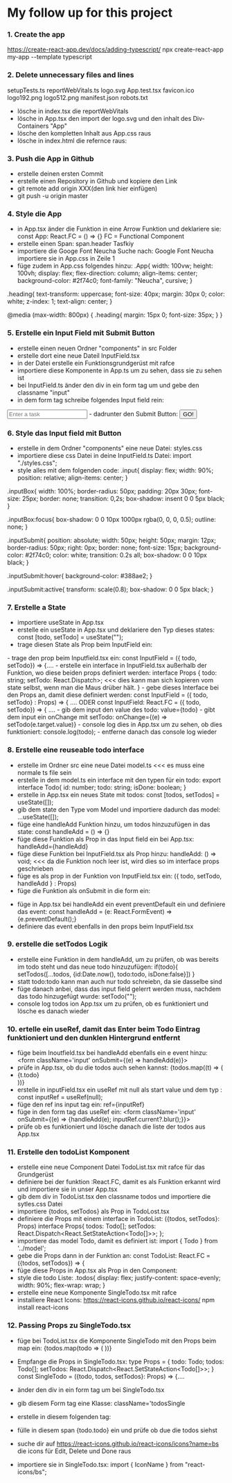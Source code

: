 # My follow up for this project

### 1. Create the app

https://create-react-app.dev/docs/adding-typescript/
npx create-react-app my-app --template typescript

### 2. Delete unnecessary files and lines

setupTests.ts
reportWebVitals.ts
logo.svg
App.test.tsx
favicon.ico
logo192.png
logo512.png
manifest.json
robots.txt

- lösche in index.tsx die reportWebVitals
- lösche in App.tsx den import der logo.svg und den inhalt des Div-Containers "App"
- lösche den kompletten Inhalt aus App.css raus
- lösche in index.html die refernce raus:
<link rel="apple-touch-icon" href="%PUBLIC_URL%/logo192.png" />
<link rel="icon" href="%PUBLIC_URL%/favicon.ico" />
<link rel="manifest" href="%PUBLIC_URL%/manifest.json" />

### 3. Push die App in Github

- erstelle deinen ersten Commit
- erstelle einen Repository in Github und kopiere den Link
- git remote add origin XXX(den link hier einfügen)
- git push -u origin master

### 4. Style die App

- in App.tsx änder die Funktion in eine Arrow Funktion und deklariere sie:
const App: React.FC = () => {}
FC = Functional Component
- erstelle einen Span: span.header
<span className="heading">Tasfkiy</span>
- importiere die Googe Font Neucha
Suche nach: Google Font Neucha
importiere sie in App.css in Zeile 1
- füge zudem in App.css folgendes hinzu:
.App{
    width: 100vw;
    height: 100vh;
    display: flex;
    flex-direction: column;
    align-items: center;
    background-color: #2f74c0;
    font-family: "Neucha", cursive;
}

.heading{
    text-transform: uppercase;
    font-size: 40px;
    margin: 30px 0;
    color: white;
    z-index: 1;
    text-align: center;
}

@media (max-width: 800px) {
    .heading{
        margin: 15px 0;
        font-size: 35px;
    }
}

### 5. Erstelle ein Input Field mit Submit Button

- erstelle einen neuen Ordner "components" in src Folder
- erstelle dort eine neue Dateil InputField.tsx
- in der Datei erstelle ein Funktionsgrundgerüst mit rafce
- importiere diese Komponente in App.ts um zu sehen, dass sie zu sehen ist
- bei InputField.ts änder den div in ein form tag um und gebe den classname "input"
- in dem form tag schreibe folgendes Input field rein:
<input type='input' placeholder='Enter a task' className='inputBox'/>
- dadrunter den Submit Button:
<button className='inputSubmit' type='submit'>GO!</button>

### 6. Style das Input field mit Button

- erstelle in dem Ordner "components" eine neue Datei: styles.css
- importiere diese css Datei in deine InputField.ts Datei: import "./styles.css";
- style alles mit dem folgenden code:
.input{
    display: flex;
    width: 90%;
    position: relative;
    align-items: center;
}

.inputBox{
    width: 100%;
    border-radius: 50px;
    padding: 20px 30px;
    font-size: 25px;
    border: none;
    transition: 0,2s;
    box-shadow: insent 0 0 5px black;
}

.inputBox:focus{
    box-shadow: 0 0 10px 1000px rgba(0, 0, 0, 0.5);
    outline: none;
}

.inputSubmit{
    position: absolute;
    width: 50px;
    height: 50px;
    margin: 12px;
    border-radius: 50px;
    right: 0px;
    border: none;
    font-size: 15px;
    background-color: #2f74c0;
    color: white;
    transition: 0.2s all;
    box-shadow: 0 0 10px black;
}

.inputSubmit:hover{
    background-color: #388ae2;
}

.inputSubmit:active{
    transform: scale(0.8);
    box-shadow: 0 0 5px black;
}

### 7. Erstelle a State

- importiere useState in App.tsx
- erstelle ein useState in App.tsx und deklariere den Typ dieses states:
const [todo, setTodo] = useState<string>("");
- trage diesen State als Prop beim InputField ein:
<InputField todo={todo} setTodo={setTodo}/>
- trage den prop beim Inputfield.tsx ein:
const InputField = ({ todo, setTodo}) => {....
- erstelle ein interface in InputField.tsx außerhalb der Funktion, wo diese beiden props definiert werden:
interface Props {
    todo: string;
    setTodo: React.Dispatch<React.SetStateAction<string>>;  <<< dies kann man sich kopieren vom state selbst, wenn man die Maus drüber hält.
}
- gebe dieses Interface bei den Props an, damit diese definiert werden:
const InputField = ({ todo, setTodo} : Props) => { ....
ODER
const InputField: React.FC<Props> = ({ todo, setTodo}) => { ....
- gib dem input den value des todo: value={todo}
- gibt dem input ein onChange mit setTodo: onChange={(e) => setTodo(e.target.value)}
- console log dies in App.tsx um zu sehen, ob dies funktioniert: console.log(todo);
- entferne danach das console log wieder

### 8. Erstelle eine reuseable todo interface

- erstelle im Ordner src eine neue Datei model.ts <<< es muss eine normale ts file sein
- erstelle in dem model.ts ein interface mit den typen für ein todo:
export interface Todo{
    id: number;
    todo: string;
    isDone: boolean;
}
- erstelle in App.tsx ein neues State mit todos:
const [todos, setTodos] = useState([]);
- gib dem state den Type vom Model und importiere dadurch das model:
...useState<Todo>([]);
- füge eine handleAdd Funktion hinzu, um todos hinzuzufügen in das state:
const handleAdd = () => {}
- füge diese Funktion als Prop in das Input field ein bei App.tsx: handleAdd={handleAdd} 
- füge diese Funktion bei InputField.tsx als Prop hinzu:
handleAdd: () => void; <<< da die Funktion noch leer ist, wird dies so im interface props geschrieben
- füge es als prop in der Funktion von InputField.tsx ein: ({ todo, setTodo, handleAdd } : Props)
- füge die Funktion als onSubmit in die form ein: <form className='input' onSubmit={handleAdd}>
- füge in App.tsx bei handleAdd ein event preventDefault ein und definiere das event:
const handleAdd = (e: React.FormEvent) => {e.preventDefault();}
- definiere das event ebenfalls in den props beim InputField.tsx

### 9. erstelle die setTodos Logik

- erstelle eine Funktion in dem handleAdd, um zu prüfen, ob was bereits im todo steht und das neue todo hinzuzufügen:
if(todo){ setTodos([...todos, {id:Date.now(), todo:todo, isDone:false}]) }
- statt todo:todo kann man auch nur todo schreiebn, da sie dasselbe sind
- füge danach anbei, dass das input field gelerrt werden muss, nachdem das todo hinzugefügt wurde: setTodo("");
- console log todos ion App.tsx um zu prüfen, ob es funktioniert und lösche es danach wieder

### 10. ertelle ein useRef, damit das Enter beim Todo Eintrag funktioniert und den dunklen Hintergrund entfernt

- füge beim Inoutfield.tsx bei handleAdd ebenfalls ein e event hinzu: <form className='input' onSubmit={(e) => handleAdd(e)}>
- prüfe in App.tsx, ob du die todos auch sehen kannst: {todos.map((t) => (<li>{t.todo}</li>))}
- erstelle in inputField.tsx ein useRef mit null als start value und dem typ <HTMLInputElement>: const inputRef = useRef<HTMLInputElement>(null);
- füge den ref ins input tag ein: ref={inputRef}
- füge in den form tag das useRef ein: <form className='input' onSubmit={(e) => {handleAdd(e); inputRef.current?.blur();}}>
- prüfe ob es funktioniert und lösche danach die liste der todos aus App.tsx

### 11. Erstelle den todoList Komponent

- erstelle eine neue Component Datei TodoList.tsx mit rafce für das Grundgerüst
- definiere bei der funktion :React.FC, damit es als Funktion erkannt wird und importiere sie in unser App.tsx
- gib dem div in TodoList.tsx den classname todos und importiere die sytles.css Datei
- importiere {todos, setTodos} als Prop in TodoLost.tsx
- definiere die Props mit einem interface in TodoList: ({todos, setTodos}: Props)
interface Props{
    todos: Todo[];
    setTodos: React.Dispatch<React.SetStateAction<Todo[]>>;
};
- importiere das model Todo, damit es definiert ist: import { Todo } from '../model';
- gebe die Props dann in der Funktion an: const TodoList: React.FC<Props> = ({todos, setTodos}) => {
- füge diese Props in App.tsx als Prop in den Component: <TodoList todos={todos} setTodos={setTodos}/>
- style die todo Liste:
.todos{
    display: flex;
    justify-content: space-evenly;
    width: 90%;
    flex-wrap: wrap;
}
- erstelle eine neue Komponente SingleTodo.tsx mit rafce
- installiere React Icons: https://react-icons.github.io/react-icons/
npm install react-icons

### 12. Passing Props zu SingleTodo.tsx

- füge bei TodoList.tsx die Komponente SingleTodo mit den Props beim map ein:
{todos.map(todo => ( <SingleTodo todo={todo} key={todo.id} todos={todos} setTodos={setTodos}/> ))}
- Empfange die Props in SingleTodo.tsx:
type Props = {
    todo: Todo;
    todos: Todo[];
    setTodos: React.Dispatch<React.SetStateAction<Todo[]>>;
}
const SingleTodo = ({todo, todos, setTodos}: Props) => {....
- änder den div in ein form tag um bei SingleTodo.tsx
- gib diesem Form tag eine Klasse: className='todosSingle
- erstelle in diesem folgenden tag: <span className="todosSingleText"></span>
- fülle in diesem span {todo.todo} ein und prüfe ob due die todos siehst






- suche dir auf https://react-icons.github.io/react-icons/icons?name=bs die icons für Edit, Delete und Done raus
- importiere sie in SingleTodo.tsx: import { IconName } from "react-icons/bs";